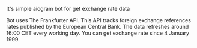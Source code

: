 It's simple aiogram bot for get exchange rate data

Bot uses The Frankfurter API.
This API tracks foreign exchange references rates published by the European Central Bank.
The data refreshes around 16:00 CET every working day.
You can get exchange rate since 4 January 1999.


